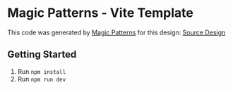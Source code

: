 # Magic Patterns - Vite Template

This code was generated by [Magic Patterns](https://magicpatterns.com) for this design: [Source Design](https://www.magicpatterns.com/c/nfpepnzja2zbqn882e6x2n)

## Getting Started

1. Run `npm install`
2. Run `npm run dev`

